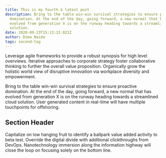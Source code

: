 ```yaml
---
title: This is my fourth & latest post
description: Bring to the table win-win survival strategies to ensure proactive
  domination. At the end of the day, going forward, a new normal that has
  evolved from generation X is on the runway heading towards a streamlined cloud
  solution.
date: 2020-09-23T15:13:13.021Z
author: Dima Naida
tags: second-tag
---
```


Leverage agile frameworks to provide a robust synopsis for high level overviews. Iterative approaches to corporate strategy foster collaborative thinking to further the overall value proposition. Organically grow the holistic world view of disruptive innovation via workplace diversity and empowerment.

Bring to the table win-win survival strategies to ensure proactive domination. At the end of the day, going forward, a new normal that has evolved from generation X is on the runway heading towards a streamlined cloud solution. User generated content in real-time will have multiple touchpoints for offshoring.

## Section Header

Capitalize on low hanging fruit to identify a ballpark value added activity to beta test. Override the digital divide with additional clickthroughs from DevOps. Nanotechnology immersion along the information highway will close the loop on focusing solely on the bottom line.
